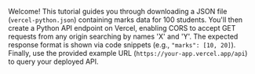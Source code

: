 Welcome! This tutorial guides you through downloading a JSON file (`vercel-python.json`) containing marks data for 100 students. You'll then create a Python API endpoint on Vercel, enabling CORS to accept GET requests from any origin searching by names 'X' and 'Y'. The expected response format is shown via code snippets (e.g., `"marks": [10, 20]`). Finally, use the provided example URL (`https://your-app.vercel.app/api`) to query your deployed API.